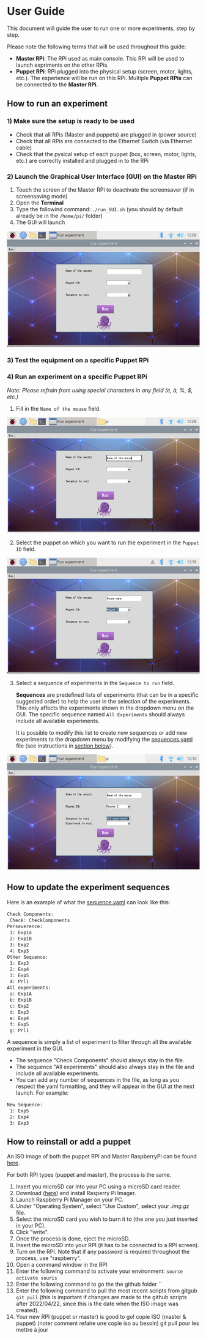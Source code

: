 # User Guide

This document will guide the user to run one or more experiments, step by step.

Please note the following terms that will be used throughout this guide:

- **Master RPi**: The RPi used as main console. This RPi will be used to launch expriments on the other RPis.
- **Puppet RPi**: RPi plugged into the physical setup (screen, motor, lights, etc.). The experience will be run on this RPi. Multiple **Puppet RPis** can be connected to the **Master RPi**.

## How to run an experiment

### 1) Make sure the setup is ready to be used

* Check that all RPis (Master and puppets) are plugged in (power source)
* Check that all RPis are connected to the Ethernet Switch (via Ethernet cable)
* Check that the pysical setup of each puppet (box, screen, motor, lights, etc.) are correclty installed and plugged in to the RPi

### 2) Launch the Graphical User Interface (GUI) on the Master RPi

1. Touch the screen of the Master RPi to deactivate the screensaver (if in screensaving mode)
2. Open the **Terminal**
3. Type the followind command: `./run_GUI.sh` (you should by default already be in the `/home/pi/` folder)
4. The GUI will launch

![](https://github.com/oliviabharvey/hackathon/blob/master/images_for_readme/empty.png)

### 3) Test the equipment on a specific **Puppet RPi**

### 4) Run an experiment on a specific **Puppet RPi**

*Note: Please refrain from using special characters in any field (é, à, %, $, etc.)*

1. Fill in the `Name of the mouse` field.

![](https://github.com/oliviabharvey/hackathon/blob/master/images_for_readme/Name.png)

2. Select the puppet on which you want to run the experiment in the `Puppet ID` field.

![](https://github.com/oliviabharvey/hackathon/blob/master/images_for_readme/puppet.png)

3. Select a sequence of experiments in the `Sequence to run` field.

    **Sequences** are predefined lists of experiments (that can be in a specific suggested order) to help the user in the selection of the experiments. This only affects the experiments shown in the dropdown menu on the GUI. The specific sequence named `All Experiments` should always include all available experiments.

    It is possible to modify this list to create new sequences or add new experiments to the dropdown menu by modifying the [sequences.yaml](https://github.com/oliviabharvey/hackathon/blob/master/sequences.yaml) file (see instructions in [section below](https://github.com/oliviabharvey/hackathon/blob/master/readme_userguide.md#how-to-update-the-experiment-sequences)).



![](https://github.com/oliviabharvey/hackathon/blob/master/images_for_readme/exp_all.png)



## How to update the experiment sequences

Here is an example of what the [sequence.yaml](https://github.com/oliviabharvey/hackathon/blob/master/sequences.yaml) can look like this:

```
Check Components:
 Check: CheckComponents
Perseverence:
 1: Exp1a
 2: Exp1B
 3: Exp2
 4: Exp3
Other Sequence:
 1: Exp3
 2: Exp4
 3: Exp5
 4: Prl1
All experiments:
 a: Exp1A
 b: Exp1B
 c: Exp2
 d: Exp3
 e: Exp4
 f: Exp5
 g: Prl1
```

A sequence is simply a list of experiment to filter through all the available experiment in the GUI.

* The sequence "Check Components" should always stay in the file.
* The sequence "All experiments" should also always stay in the file and include all available experiments.
* You can add any number of sequences in the file, as long as you respect the yaml formatting, and they will appear in the GUI at the next launch. For example:

```
New Sequence:
 1: Exp5
 2: Exp4
 3: Exp3
```

## How to reinstall or add a puppet

An ISO image of both the puppet RPI and Master RaspberryPi can be found [here]().

For both RPI types (puppet and master), the process is the same. 

1. Insert you microSD car into your PC using a microSD card reader.
2. Download ([here](https://www.raspberrypi.com/software/)) and install Rasperry Pi Imager.
3. Launch Raspberry Pi Manager on your PC.
4. Under "Operating System", select "Use Custom", select your *.img.gz* file.
5. Select the microSD card you wish to burn it to (the one you just inserted in your PC).
6. Click "write".
7. Once the process is done, eject the microSD.
8. Insert the microSD into your RPI (it has to be connected to a RPI screen).
9. Turn on the RPI. Note that if any password is required throughout the process, use "raspberry".
10. Open a command window in the RPI
11. Enter the following command to activate your environment: `source activate souris`
12. Enter the following command to go the the github folder ``
13. Enter the following command to pull the most recent scripts from gitgub `git pull` (this is important if changes are made to the github scripts after 2022/04/22, since this is the date when the ISO image was created).
14. Your new RPI (puppet or master) is good to go!
copie ISO (master & puppet) (noter comment refaire une copie iso au besoin)
git pull pour les mettre à jour
